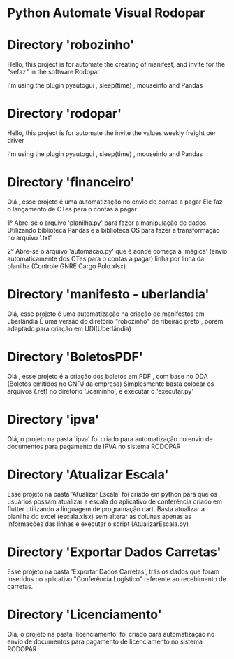 # Python Automate Visual Rodopar

# Directory 'robozinho'

Hello, this project is for automate the creating of manifest, and invite for the "sefaz" in the software Rodopar

I'm using the plugin pyautogui , sleep(time) , mouseinfo and Pandas

# Directory 'rodopar'

Hello, this project is for automate the invite the values weekly freight per driver

I'm using the plugin pyautogui , sleep(time) , mouseinfo and Pandas

# Directory 'financeiro'

Olá , esse projeto é uma automatização no envio de contas a pagar
Ele faz o lançamento de CTes para o contas a pagar

1° Abre-se o arquivo 'planilha.py' para fazer a manipulação de dados.
    Utilizando biblioteca Pandas e a biblioteca OS para fazer a transformação no arquivo '.txt'

    
2° Abre-se o arquivo 'automacao.py' que é aonde começa a 'mágica' 
    (envio automaticamente dos CTes para o contas a pagar) 
    linha por linha da planilha (Controle GNRE Cargo Polo.xlsx)

# Directory 'manifesto - uberlandia'

Olá, esse projeto é uma automatização na criação de manifestos em uberlândia
É uma versão do diretório "robozinho" de ribeirão preto , porem adaptado para criação em UDI(Uberlândia)

# Directory 'BoletosPDF'

Olá , esse projeto é a criação dos boletos em PDF , com base no DDA (Boletos emitidos no CNPJ da empresa)
Simplesmente basta colocar os arquivos (.ret) no diretorio './caminho', e executar o 'executar.py'

# Directory 'ipva'

Olá, o projeto na pasta 'ipva' foi criado para automatização no envio de
documentos para pagamento de IPVA no sistema RODOPAR

# Directory 'Atualizar Escala'

Esse projeto na pasta 'Atualizar Escala' foi criado em python para que os usuários possam atualizar a escala
do aplicativo de conferência criado em flutter utilizando a linguagem de programação dart.
Basta atualizar a planilha do excel (escala.xlsx) sem alterar as colunas apenas as informações das linhas
e executar o script (AtualizarEscala.py)

# Directory 'Exportar Dados Carretas'

Esse projeto na pasta 'Exportar Dados Carretas', trás os dados que foram inseridos no aplicativo
"Conferência Logístico" referente ao recebimento de carretas.

# Directory 'Licenciamento'

Olá, o projeto na pasta 'licenciamento' foi criado para automatização no envio de
documentos para pagamento de licenciamento no sistema RODOPAR
